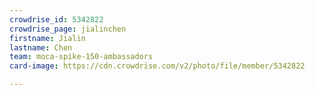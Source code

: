 ```yaml
---
crowdrise_id: 5342822
crowdrise_page: jialinchen
firstname: Jialin
lastname: Chen
team: moca-spike-150-ambassadors
card-image: https://cdn.crowdrise.com/v2/photo/file/member/5342822

---
```

